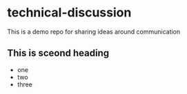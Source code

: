 # technical-discussion
This is a demo repo for sharing ideas around communication


## This is sceond heading

* one
* two
* three
